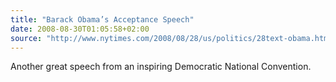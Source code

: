 ```yaml
---
title: "Barack Obama’s Acceptance Speech"
date: 2008-08-30T01:05:58+02:00
source: "http://www.nytimes.com/2008/08/28/us/politics/28text-obama.html?pagewanted=all"
---
```


Another great speech from an inspiring Democratic National Convention.
